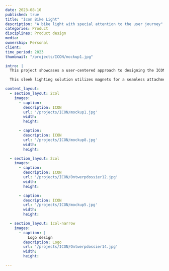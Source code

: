 ```yaml
---
date: 2023-08-10
published: true
title: "Icon Bike Light"
description: "A bike light with special attention to the user journey"
categories: Product
disciplines: Product design
media:
ownership: Personal
client:
time_period: 2023
thumbnail: "/projects/ICON/mockup1.jpg"

intro: |
  This project showcases a user-centered approach to designing the ICON Bike Light, a sleek and intuitive lighting solution for cyclists. Focusing on simplicity and usability, the design process emphasizes a seamless user journey from unboxing to everyday use.

  This sleek lighting solution utilizes magnets for a seamless attachment and removal process, allowing cyclists to quickly snap the light on and off their bike. The magnetic mechanism ensures secure placement during rides while making it incredibly easy to take off when leaving the bike unattended or when recharging.

content_layout:
  - section_layout: 2col
    images:
      - caption:
        description: ICON
        url: '/projects/ICON/mockup1.jpg'
        width:
        height:

      - caption:
        description: ICON
        url: '/projects/ICON/mockup8.jpg'
        width:
        height:

  - section_layout: 2col
    images:
      - caption:
        description: ICON
        url: '/projects/ICON/Ontwerpdossier12.jpg'
        width:
        height:

      - caption:
        description: ICON
        url: '/projects/ICON/mockup5.jpg'
        width:
        height:

  - section_layout: 1col-narrow
    images:
      - caption: |
          Logo design
        description: Logo
        url: '/projects/ICON/Ontwerpdossier14.jpg'
        width:
        height:

---
```

